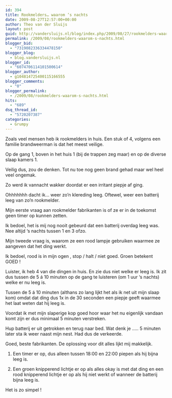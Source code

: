 ```yaml
---
id: 394
title: Rookmelders… waarom ‘s nachts
date: 2009-08-27T12:57:00+00:00
author: Theo van der Sluijs
layout: post
guid: http://vandersluijs.nl/blog/index.php/2009/08/27/rookmelders-waarom-s-nachts/
permalink: /2009/08/rookmelders-waarom-s-nachts.html
blogger_bid:
  - "7319082336334478150"
blogger_blog:
  - blog.vandersluijs.nl
blogger_id:
  - "6074706114101500614"
blogger_author:
  - g104814725400115166555
blogger_comments:
  - "0"
blogger_permalink:
  - /2009/08/rookmelders-waarom-s-nachts.html
hits:
  - "689"
dsq_thread_id:
  - "5720207387"
categories:
  - Grumpy
---
```

Zoals veel mensen heb ik rookmelders in huis. Een stuk of 4, volgens een familie brandweerman is dat het meest veilige.

Op de gang 1, boven in het huis 1 (bij de trappen zeg maar) en op de diverse slaap kamers 1.

Veilig dus, zou de denken. Tot nu toe nog geen brand gehad maar wel heel veel ongemak.

Zo werd ik vannacht wakker doordat er een irritant piepje af ging.

Ohhhhhhh dacht ik… weer zo’n klereding leeg. Oftewel, weer een batterij leeg van zo’n rookmelder.

Mijn eerste vraag aan rookmelder fabrikanten is of ze er in de toekomst geen timer op kunnen zetten.

Ik bedoel, het is mij nog nooit gebeurd dat een batterij overdag leeg was. Nee altijd ‘s nachts tussen 1 en 3 ofzo.

Mijn tweede vraag is, waarom ze een rood lampje gebruiken waarmee ze aangeven dat het ding werkt.

Ik bedoel, rood is in mijn ogen , stop / halt / niet goed. Groen betekent GOED !

Luister, ik heb 4 van die dingen in huis. En zie dus niet welke er leeg is. Ik zit dus tussen de 5 á 10 minuten op de gang te luisteren (om 1 uur ‘s nachts) welke er nu leeg is. 

Tussen de 5 á 10 minuten (althans zo lang lijkt het als ik net uit mijn slaap kom) omdat dat ding dus 1x in de 30 seconden een piepje geeft waarmee het laat weten dat hij leeg is.

Voordat ik met mijn slaperige kop goed hoor waar het nu eigenlijk vandaan komt zijn er dus minimaal 5 minuten verstreken.

Hup batterij er uit getrokken en terug naar bed. Wat denk je ….. 5 minuten later sta ik weer naast mijn nest. Had dus de verkeerde.

Goed, beste fabrikanten. De oplossing voor dit alles lijkt mij makkelijk.

1. Een timer er op, dus alleen tussen 18:00 en 22:00 piepen als hij bijna leeg is. 

2. Een groen knipperend lichtje er op als alles okay is met dat ding en een rood knipperend lichtje er op als hij niet werkt of wanneer de batterij bijna leeg is.

Het is zo simpel !